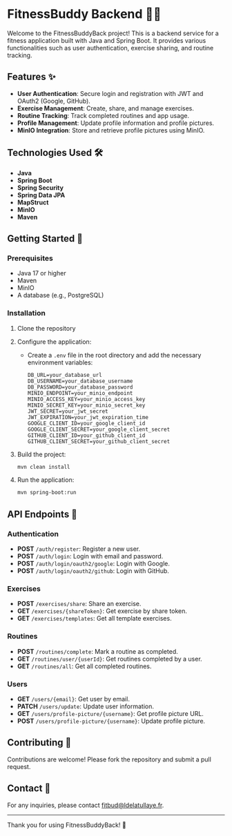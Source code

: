 # FitnessBuddy Backend 🏋️‍♂️

Welcome to the FitnessBuddyBack project! This is a backend service for a fitness application built with Java and Spring Boot. It provides various functionalities such as user authentication, exercise sharing, and routine tracking.

## Features ✨

- **User Authentication**: Secure login and registration with JWT and OAuth2 (Google, GitHub).
- **Exercise Management**: Create, share, and manage exercises.
- **Routine Tracking**: Track completed routines and app usage.
- **Profile Management**: Update profile information and profile pictures.
- **MinIO Integration**: Store and retrieve profile pictures using MinIO.

## Technologies Used 🛠️

- **Java**
- **Spring Boot**
- **Spring Security**
- **Spring Data JPA**
- **MapStruct**
- **MinIO**
- **Maven**

## Getting Started 🚀

### Prerequisites

- Java 17 or higher
- Maven
- MinIO
- A database (e.g., PostgreSQL)

### Installation

1. Clone the repository

2. Configure the application:
   - Create a `.env` file in the root directory and add the necessary environment variables:
       ```env
       DB_URL=your_database_url
       DB_USERNAME=your_database_username
       DB_PASSWORD=your_database_password
       MINIO_ENDPOINT=your_minio_endpoint
       MINIO_ACCESS_KEY=your_minio_access_key
       MINIO_SECRET_KEY=your_minio_secret_key
       JWT_SECRET=your_jwt_secret
       JWT_EXPIRATION=your_jwt_expiration_time
       GOOGLE_CLIENT_ID=your_google_client_id
       GOOGLE_CLIENT_SECRET=your_google_client_secret
       GITHUB_CLIENT_ID=your_github_client_id
       GITHUB_CLIENT_SECRET=your_github_client_secret
       ```

3. Build the project:
    ```bash
    mvn clean install
    ```

4. Run the application:
    ```bash
    mvn spring-boot:run
    ```

## API Endpoints 📡

### Authentication

- **POST** `/auth/register`: Register a new user.
- **POST** `/auth/login`: Login with email and password.
- **POST** `/auth/login/oauth2/google`: Login with Google.
- **POST** `/auth/login/oauth2/github`: Login with GitHub.

### Exercises

- **POST** `/exercises/share`: Share an exercise.
- **GET** `/exercises/{shareToken}`: Get exercise by share token.
- **GET** `/exercises/templates`: Get all template exercises.

### Routines

- **POST** `/routines/complete`: Mark a routine as completed.
- **GET** `/routines/user/{userId}`: Get routines completed by a user.
- **GET** `/routines/all`: Get all completed routines.

### Users

- **GET** `/users/{email}`: Get user by email.
- **PATCH** `/users/update`: Update user information.
- **GET** `/users/profile-picture/{username}`: Get profile picture URL.
- **POST** `/users/profile-picture/{username}`: Update profile picture.

## Contributing 🤝

Contributions are welcome! Please fork the repository and submit a pull request.

## Contact 📧

For any inquiries, please contact [fitbud@ldelatullaye.fr](mailto:fitbud@ldelatullaye.fr).

---

Thank you for using FitnessBuddyBack! 💪
